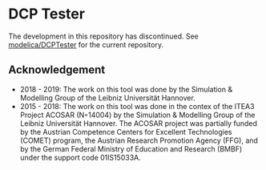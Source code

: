 # DCP Tester

The development in this repository has discontinued. See [modelica/DCPTester](https://github.com/modelica/DCPTester) for the current repository.

## Acknowledgement ##
- 2018 - 2019: The work on this tool was done by the Simulation & Modelling Group of the Leibniz Universität Hannover.
- 2015 - 2018: The work on this tool was done in the contex of the ITEA3 Project ACOSAR (N◦14004) by the Simulation & Modelling Group of the Leibniz Universität Hannover. The ACOSAR project was partially funded by the Austrian Competence Centers for Excellent Technologies (COMET) program, the Austrian Research Promotion Agency (FFG), and by the German Federal Ministry of Education and Research (BMBF) under the support code 01lS15033A.
